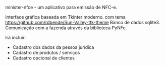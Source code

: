 minister-nfce - um aplicativo para emissão de NFC-e.

Interface gráfica baseada em Tkinter moderno.
com tema https://github.com/rdbende/Sun-Valley-ttk-theme
Banco de dados sqlite3.
Comunicação com a fazenda através da biblioteca PyNFe.

Irá incluir:
- Cadastro dos dados da pessoa jurídica
- Cadastro de produtos / serviços
- Cadastro opcional de clientes

